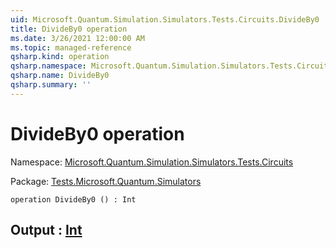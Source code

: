 ```yaml
---
uid: Microsoft.Quantum.Simulation.Simulators.Tests.Circuits.DivideBy0
title: DivideBy0 operation
ms.date: 3/26/2021 12:00:00 AM
ms.topic: managed-reference
qsharp.kind: operation
qsharp.namespace: Microsoft.Quantum.Simulation.Simulators.Tests.Circuits
qsharp.name: DivideBy0
qsharp.summary: ''
---
```


# DivideBy0 operation

Namespace: [Microsoft.Quantum.Simulation.Simulators.Tests.Circuits](xref:Microsoft.Quantum.Simulation.Simulators.Tests.Circuits)

Package: [Tests.Microsoft.Quantum.Simulators](https://nuget.org/packages/Tests.Microsoft.Quantum.Simulators)




```qsharp
operation DivideBy0 () : Int
```


## Output : [Int](xref:microsoft.quantum.lang-ref.int)

